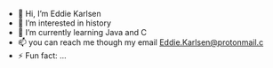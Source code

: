 - 👋 Hi, I’m Eddie Karlsen
- 👀 I’m interested in history
- 🌱 I’m currently learning Java and C
- 📫 you can reach me though my email Eddie.Karlsen@protonmail.c
- ⚡ Fun fact: ...

<!---
EddieKarlsen/EddieKarlsen is a ✨ special ✨ repository because its `README.md` (this file) appears on your GitHub profile.
You can click the Preview link to take a look at your changes.
--->
